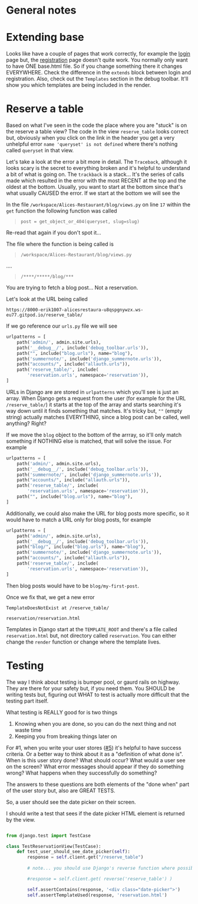 # General notes

# Extending base

Looks like have a couple of pages that work correctly, for example the [login](./templates/account/login.html) page but, the [registration](./templates/account/signup.html) page doesn't quite work. You normally only want to have ONE base.html file. So if you change something there it changes EVERYWHERE. Check the difference in the `extends` block between login and registration. Also, check out the `Templates` section in the debug toolbar. It'll show you which templates are being included in the render. 

# Reserve a table

Based on what I've seen in the code the place where you are "stuck" is on the reserve a table view? The code in the view `reserve_table` looks correct but, obviously when you click on the link in the header you get a very unhelpful error `name 'queryset' is not defined` where there's nothing called `queryset` in that view. 

Let's take a look at the error a bit more in detail. The `Traceback`, although it looks scary is the secret to everything broken and it's helpful to understand a bit of what is going on. The `trackback` is a stack... It's the series of calls made which resulted in the error with the most RECENT at the top and the oldest at the bottom. Usually, you want to start at the bottom since that's what usually CAUSED the error. If we start at the bottom we will see the 

In the file `/workspace/Alices-Restaurant/blog/views.py` on  line `17` within the `get` function the following function was called

>  `post = get_object_or_404(queryset, slug=slug) `

Re-read that again if you don't spot it...

The file where the function is being called is
> `/workspace/Alices-Restaurant/blog/views.py`

....

> `/****/*****/blog/***`

You are trying to fetch a blog post... Not a reservation.

Let's look at the URL being called

`https://8000-erik1007-alicesrestaura-u8qspgnywzx.ws-eu77.gitpod.io/reserve_table/`

If we go reference our `urls.py` file we will see

```python
urlpatterns = [
    path('admin/', admin.site.urls),
    path('__debug__/', include('debug_toolbar.urls')),
    path("", include("blog.urls"), name="blog"),
    path('summernote/', include('django_summernote.urls')),
    path("accounts/", include("allauth.urls")),
    path('reserve_table/', include(
        'reservation.urls', namespace='reservation')),   
]
```

URLs in Django are are stored in `urlpatterns` which you'll see is just an array. When Django gets a request from the user (for example for the URL `/reserve_table/`) it starts at the top of the array and starts searching it's way down until it finds something that matches. It's tricky but, `""` (empty string) actually matches EVERYTHING, since a blog post can be called, well anything? Right? 

If we move the `blog` object to the bottom of the arrray, so it'll only match something if NOTHING else is matched, that will solve the issue. For example


```python
urlpatterns = [
    path('admin/', admin.site.urls),
    path('__debug__/', include('debug_toolbar.urls')),
    path('summernote/', include('django_summernote.urls')),
    path("accounts/", include("allauth.urls")),
    path('reserve_table/', include(
        'reservation.urls', namespace='reservation')),   
    path("", include("blog.urls"), name="blog"),
]
```

Additionally, we could also make the URL for blog posts more specific, so it would have to match a URL only for blog posts, for example


```python
urlpatterns = [
    path('admin/', admin.site.urls),
    path('__debug__/', include('debug_toolbar.urls')),
    path("blog/", include("blog.urls"), name="blog"),
    path('summernote/', include('django_summernote.urls')),
    path("accounts/", include("allauth.urls")),
    path('reserve_table/', include(
        'reservation.urls', namespace='reservation')),   
]
```

Then blog posts would have to be `blog/my-first-post`.

Once we fix that, we get a new error

```
TemplateDoesNotExist at /reserve_table/

reservation/reservation.html
```

Templates in Django start at the `TEMPLATE_ROOT` and there's a file called `reservation.html` but, not directory called `reservation`. You can either change the `render` function or change where the template lives. 

# Testing

The way I think about testing is bumper pool, or gaurd rails on highway. They are there for your safety but, if you need them. You SHOULD be writing tests but, figuring out WHAT to test is actually more difficult that the testing part itself. 

What testing is REALLY good for is two things

1. Knowing when you are done, so you can do the next thing and not waste time
2. Keeping you from breaking things later on

For #1, when you write your user stores ([#5](https://github.com/Erik1007/Alices-Restaurant/issues/5)) it's helpful to have success criteria. Or a better way to think about it as a "definition of what done is". When is this user story done? What should occur? What would a user see on the screen? What error messages should appear if they do something wrong? What happens when they successfully do something? 

The answers to these questions are both elements of the "done when" part of the user story but, also are GREAT TESTS. 

So, a user should see the date picker on their screen.

I should write a test that sees if the date picker HTML element is returned by the view. 

```python

from django.test import TestCase

class TestReservationView(TestCase):
    def test_user_should_see_date_picker(self):
        response = self.client.get("/reserve_table")
        
        # note... you should use Django's reverse function where possible. It's much nicer

        #response = self.client.get( reverse('reserve_table') )

        self.assertContains(response, '<div class="date-picker">')
        self.assertTemplateUsed(response, 'reservation.html')
```


